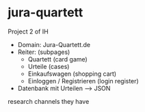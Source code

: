 # jura-quartett
Project 2 of IH

- Domain: Jura-Quartett.de
- Reiter: (subpages)
    - Quartett (card game)
    - Urteile (cases)
    - Einkaufswagen (shopping cart)
    - Einloggen / Registrieren (login register)
- Datenbank mit Urteilen —> JSON

research channels they have
